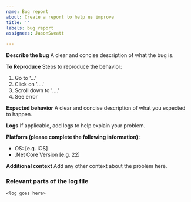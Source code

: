 ```yaml
---
name: Bug report
about: Create a report to help us improve
title: ''
labels: bug report
assignees: JasonSweatt

---
```


**Describe the bug**
A clear and concise description of what the bug is.

**To Reproduce**
Steps to reproduce the behavior:
1. Go to '...'
2. Click on '....'
3. Scroll down to '....'
4. See error

**Expected behavior**
A clear and concise description of what you expected to happen.

**Logs**
If applicable, add logs to help explain your problem.

**Platform (please complete the following information):**
 - OS: [e.g. iOS]
 - .Net Core Version [e.g. 22]


**Additional context**
Add any other context about the problem here.


### Relevant parts of the log file

```
<log goes here>
```
